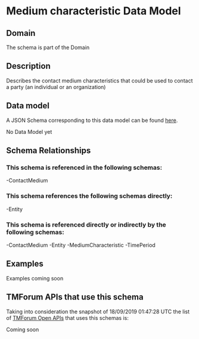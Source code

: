 # Medium characteristic Data Model

## Domain

The  schema is part of the  Domain

## Description

Describes the contact medium characteristics that could be used to contact a party (an individual or an organization)

## Data model

A JSON Schema corresponding to this data model can be found
[here](https://github.com/tmforum-rand/schemas/blob/master/Common/MediumCharacteristic.schema.json).

No Data Model yet

## Schema Relationships

### This schema is referenced in the following schemas:

-ContactMedium

### This schema references the following schemas directly:

-Entity

### This schema is referenced directly or indirectly by the following schemas:

-ContactMedium
-Entity
-MediumCharacteristic
-TimePeriod



## Examples

Examples coming soon

## TMForum APIs that use this schema

Taking into consideration the snapshot of 18/09/2019 01:47:28 UTC the list of [TMForum Open APIs](https://www.tmforum.org/open-apis/) that uses this schemas is:

Coming soon